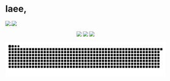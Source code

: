 <h1> Iaee, </h1>

<div>
  <a href="https://github.com/claudinei-casa">
  <img height="160em"   align="center" src="https://github-readme-stats.vercel.app/api?username=claudinei-casa&show_icons=true&theme=jolly&include_all_commits=true&count_private=true"/>
  <img height="160em"  align="center" src="https://github-readme-stats.vercel.app/api/top-langs/?username=claudinei-casa&&layout=compact&hide=shell&theme=jolly"/>
</div>
 <br>
<div  align="center"> 
  <a href="" target="_blank"><img src="https://img.shields.io/badge/-Youtube-%23EA4335?style=for-the-badge&logo=youtube&logoColor=white" target="_blank"></a>
  <a href="" target="_blank"><img src="https://img.shields.io/badge/-Instagram-%23E4405F?style=for-the-badge&logo=instagram&logoColor=white" target="_blank"></a>
  <a href="https://www.linkedin.com/in/claudinei-casa-2405b0149/" target="_blank"><img src="https://img.shields.io/badge/-LinkedIn-%230077B5?style=for-the-badge&logo=linkedin&logoColor=white" target="_blank"></a> 
 
  ![Snake animation](https://github.com/claudinei-casa/claudinei-casa/blob/output/github-contribution-grid-snake.svg)
 
</div>
